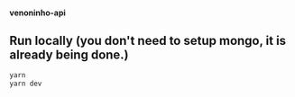 #### venoninho-api

## Run locally (you don't need to setup mongo, it is already being done.)
```javascript
yarn
yarn dev
```
